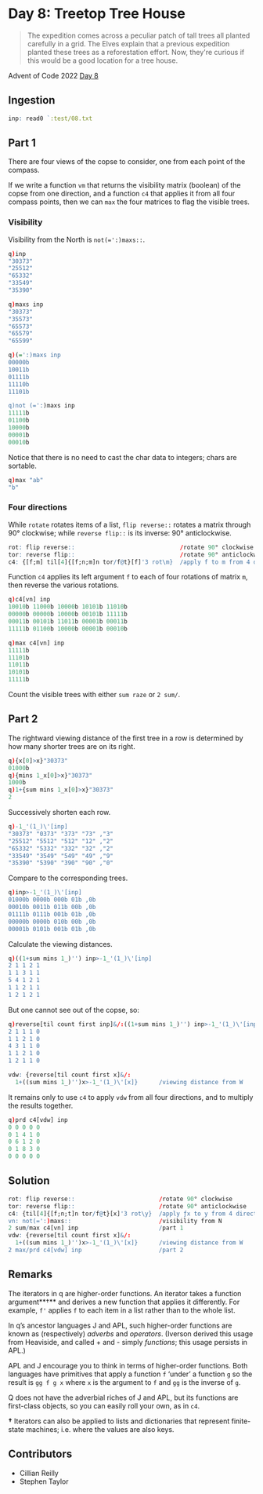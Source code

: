 # Day 8: Treetop Tree House 

> The expedition comes across a peculiar patch of tall trees all planted carefully in a grid. The Elves explain that a previous expedition planted these trees as a reforestation effort. Now, they're curious if this would be a good location for a tree house.

Advent of Code 2022 [Day 8](https://adventofcode.com/2022/day/8)


## Ingestion

```q
inp: read0 `:test/08.txt  
```

## Part 1

There are four views of the copse to consider, one from each point of the compass. 

If we write a function `vm` that returns the visibility matrix (boolean) of the copse from one direction, and a function `c4` that applies it from all four compass points, then we can `max` the four matrices to flag the visible trees.

### Visibility

Visibility from the North is `not(=':)maxs::`.

```q
q)inp
"30373"
"25512"
"65332"
"33549"
"35390"

q)maxs inp
"30373"
"35573"
"65573"
"65579"
"65599"

q)(=':)maxs inp
00000b
10011b
01111b
11110b
11101b

q)not (=':)maxs inp
11111b
01100b
10000b
00001b
00010b
```

Notice that there is no need to cast the char data to integers; chars are sortable.

```q
q)max "ab"
"b"
```

### Four directions

While `rotate` rotates items of a list, `flip reverse::` rotates a matrix through 90° clockwise; while `reverse flip::` is its inverse: 90° anticlockwise.

```q
rot: flip reverse::                              /rotate 90° clockwise
tor: reverse flip::                              /rotate 90° anticlockwise
c4: {[f;m] til[4]{[f;n;m]n tor/f@t}[f]'3 rot\m}  /apply f to m from 4 directions
```

Function `c4` applies its left argument `f` to each of four rotations of matrix `m`, then reverse the various rotations.

```q
q)c4[vn] inp
10010b 11000b 10000b 10101b 11010b
00000b 00000b 10000b 00101b 11111b
00011b 00101b 11011b 00001b 00011b
11111b 01100b 10000b 00001b 00010b

q)max c4[vn] inp
11111b
11101b
11011b
10101b
11111b
```

Count the visible trees with either `sum raze` or `2 sum/`.


## Part 2

The rightward viewing distance of the first tree in a row is determined by how many shorter trees are on its right.

```q
q){x[0]>x}"30373"
01000b
q){mins 1_x[0]>x}"30373"
1000b
q)1+{sum mins 1_x[0]>x}"30373"
2
```

Successively shorten each row.

```q
q)-1_'(1_)\'[inp]
"30373" "0373" "373" "73" ,"3"
"25512" "5512" "512" "12" ,"2"
"65332" "5332" "332" "32" ,"2"
"33549" "3549" "549" "49" ,"9"
"35390" "5390" "390" "90" ,"0"
```
 
Compare to the corresponding trees.

 ```q
 q)inp>-1_'(1_)\'[inp]
01000b 0000b 000b 01b ,0b
00010b 0011b 011b 00b ,0b
01111b 0111b 001b 01b ,0b
00000b 0000b 010b 00b ,0b
00001b 0101b 001b 01b ,0b
```

Calculate the viewing distances.

```q
q)((1+sum mins 1_)'') inp>-1_'(1_)\'[inp]
2 1 1 2 1
1 1 3 1 1
5 4 1 2 1
1 1 2 1 1
1 2 1 2 1
```

But one cannot see out of the copse, so:

```q
q)reverse[til count first inp]&/:((1+sum mins 1_)'') inp>-1_'(1_)\'[inp]
2 1 1 1 0
1 1 2 1 0
4 3 1 1 0
1 1 2 1 0
1 2 1 1 0
```

```q
vdw: {reverse[til count first x]&/:
  1+((sum mins 1_)'')x>-1_'(1_)\'[x]}      /viewing distance from W
```

It remains only to use `c4` to apply `vdw` from all four directions, and to multiply the results together.

```q
q)prd c4[vdw] inp
0 0 0 0 0
0 1 4 1 0
0 6 1 2 0
0 1 8 3 0
0 0 0 0 0
```

## Solution

```q
rot: flip reverse::                        /rotate 90° clockwise
tor: reverse flip::                        /rotate 90° anticlockwise
c4: {til[4]{[f;n;t]n tor/f@t}[x]'3 rot\y}  /apply ƒx to y from 4 directions
vn: not(=':)maxs::                         /visibility from N
2 sum/max c4[vn] inp                       /part 1
vdw: {reverse[til count first x]&/:
  1+((sum mins 1_)'')x>-1_'(1_)\'[x]}      /viewing distance from W
2 max/prd c4[vdw] inp                      /part 2
```

## Remarks

The iterators in q are higher-order functions. An iterator takes a function argument**†** and derives a new function that applies it differently. For example, `f'` applies `f` to each item in a list rather than to the whole list.

In q’s ancestor languages J and APL, such higher-order functions are known as (respectively) *adverbs* and *operators*. (Iverson derived this usage from Heaviside, and called + and - simply *functions*; this usage persists in APL.) 

APL and J encourage you to think in terms of higher-order functions. Both languages have primitives that apply a function `f` ‘under’ a function `g` so the result is `gg f g x` where `x` is the argument to `f` and `gg` is the inverse of `g`. 

Q does not have the adverbial riches of J and APL, but its functions are first-class objects, so you can easily roll your own, as in `c4`. 

**†** Iterators can also be applied to lists and dictionaries that represent finite-state machines; i.e. where the values are also keys. 

## Contributors

* Cillian Reilly
* Stephen Taylor

